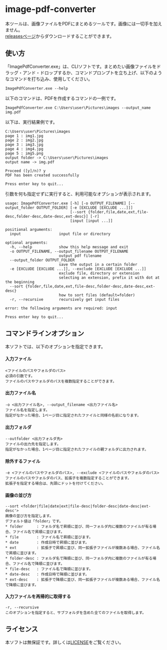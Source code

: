# image-pdf-converter
本ツールは、画像ファイルをPDFにまとめるツールです。画像には一切手を加えません。  
[releasesページ](https://github.com/takano536/image-pdf-converter/releases)からダウンロードすることができます。

## 使い方
「ImagePdfConverter.exe」は、CLIソフトです。まとめたい画像ファイルをドラッグ・アンド・ドロップするか、コマンドプロンプトを立ち上げ、以下のようなコマンドを打ち込み、使用してください。
```
ImagePdfConverter.exe --help
```
以下のコマンドは、PDFを作成するコマンドの一例です。
```
ImagePdfConverter.exe C:\Users\user\Pictures\images --output_name img.pdf
```
以下は、実行結果例です。
```
C:\Users\user\Pictures\images
page 1 : img1.jpg
page 2 : img2.jpg
page 3 : img3.jpg
page 4 : img4.jpg
page 5 : img5.png
output folder -> C:\Users\user\Pictures\images
output name -> img.pdf

Proceed ([y]/n)? y
PDF has been created successfully

Press enter key to quit...
```
引数を何も指定せずに実行すると、利用可能なオプションが表示されます。
```
usage: ImagePdfConverter.exe [-h] [-o OUTPUT_FILENAME] [--output_folder OUTPUT_FOLDER] [-e [EXCLUDE [EXCLUDE ...]]]
                             [--sort {folder,file,date,ext,file-desc,folder-desc,date-desc,ext-desc}] [-r]
                             [input [input ...]]

positional arguments:
  input                 input file or directory

optional arguments:
  -h, --help            show this help message and exit
  -o OUTPUT_FILENAME, --output_filename OUTPUT_FILENAME
                        output pdf filename
  --output_folder OUTPUT_FOLDER
                        save the output in a certain folder
  -e [EXCLUDE [EXCLUDE ...]], --exclude [EXCLUDE [EXCLUDE ...]]
                        exclude file, directory or extension
                        selecting an extension, prefix it with dot at the beginning
  --sort {folder,file,date,ext,file-desc,folder-desc,date-desc,ext-desc}
                        how to sort files (default=folder)
  -r, --recursive       recursively get input files

error: the following arguments are required: input

Press enter key to quit...
```

## コマンドラインオプション
本ソフトでは、以下のオプションを指定できます。
#### 入力ファイル
```
<ファイルのパスやフォルダのパス>
必須の引数です。
ファイルのパスやフォルダのパスを複数指定することができます。
```
#### 出力ファイル名
```
-o <出力ファイル名>, --output_filename <出力ファイル名>
ファイル名を指定します。
指定がなかった場合、1ページ目に指定されたファイルと同様の名前になります。
```
#### 出力フォルダ
```
--outfolder <出力フォルダ先>
ファイルの出力先を指定します。
指定がなかった場合、1ページ目に指定されたファイルの親フォルダに出力されます。
```
#### 除外するファイル
```
-e <ファイルのパスやフォルダのパス>, --exclude <ファイルのパスやフォルダのパス>
ファイルのパスやフォルダのパス、拡張子を複数指定することができます。
拡張子を指定する場合は、先頭にドットを付けてください。
```
#### 画像の並び方
```
--sort <folder|file|date|ext|file-desc|folder-desc|date-desc|ext-desc'>
画像の並び方を指定します。
デフォルト値は「folder」です。
* folder      : フォルダ名で昇順に並び、同一フォルダ内に複数のファイルが有る場合、ファイル名で昇順に並びます。
* file        : ファイル名で昇順に並びます。
* date        : 作成日時で昇順に並びます。
* ext         : 拡張子で昇順に並び、同一拡張子ファイルが複数ある場合、ファイル名で昇順に並びます。
* folder-desc : フォルダ名で降順に並び、同一フォルダ内に複数のファイルが有る場合、ファイル名で降順に並びます。
* file-desc   : ファイル名で降順に並びます。
* date-desc   : 作成日時で降順に並びます。
* ext-desc    : 拡張子で降順に並び、同一拡張子ファイルが複数ある場合、ファイル名で降順に並びます。
```
#### 入力ファイルを再帰的に取得する
```
-r, --recursive
このオプションを指定すると、サブフォルダを含めた全てのファイルを取得します。
```

## ライセンス
本ソフトは無保証です。詳しくは[LICENSE](LICENSE)をご覧ください。
